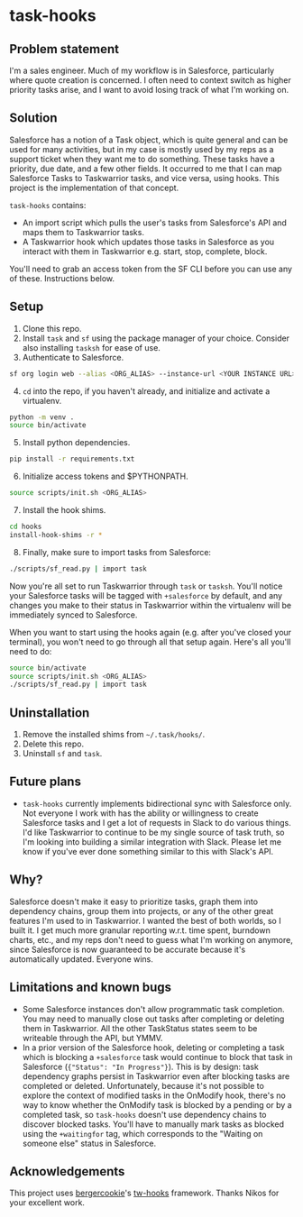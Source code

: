 # task-hooks

## Problem statement
I'm a sales engineer. Much of my workflow is in Salesforce, particularly where quote creation is concerned. I often need to context switch as higher priority tasks arise, and I want to avoid losing track of what I'm working on. 

## Solution
Salesforce has a notion of a Task object, which is quite general and can be used for many activities, but in my case is mostly used by my reps as a support ticket when they want me to do something. These tasks have a priority, due date, and a few other fields. It occurred to me that I can map Salesforce Tasks to Taskwarrior tasks, and vice versa, using hooks. This project is the implementation of that concept.

```task-hooks``` contains:
- An import script which pulls the user's tasks from Salesforce's API and maps them to Taskwarrior tasks. 
- A Taskwarrior hook which updates those tasks in Salesforce as you interact with them in Taskwarrior e.g. start, stop, complete, block.

You'll need to grab an access token from the SF CLI before you can use any of these. Instructions below.

## Setup
1. Clone this repo.
2. Install ```task``` and ```sf``` using the package manager of your choice. Consider also installing ```tasksh``` for ease of use.
3. Authenticate to Salesforce.
```sh
sf org login web --alias <ORG_ALIAS> --instance-url <YOUR INSTANCE URL>
```
4. ```cd``` into the repo, if you haven't already, and initialize and activate a virtualenv.
```sh
python -m venv .
source bin/activate
```
5. Install python dependencies.
```sh
pip install -r requirements.txt
```
6. Initialize access tokens and $PYTHONPATH.
```sh
source scripts/init.sh <ORG_ALIAS>
```
7. Install the hook shims.
```sh
cd hooks
install-hook-shims -r *
```
8. Finally, make sure to import tasks from Salesforce:
```sh
./scripts/sf_read.py | import task
```

Now you're all set to run Taskwarrior through ```task``` or ```tasksh```. You'll notice your Salesforce tasks will be tagged with ```+salesforce``` by default, and any changes you make to their status in Taskwarrior within the virtualenv will be immediately synced to Salesforce.

When you want to start using the hooks again (e.g. after you've closed your terminal), you won't need to go through all that setup again. Here's all you'll need to do:
```sh
source bin/activate
source scripts/init.sh <ORG_ALIAS>
./scripts/sf_read.py | import task
```

## Uninstallation
1. Remove the installed shims from ```~/.task/hooks/```.
2. Delete this repo.
3. Uninstall ```sf``` and ```task```.

## Future plans
- ```task-hooks``` currently implements bidirectional sync with Salesforce only. Not everyone I work with has the ability or willingness to create Salesforce tasks and I get a lot of requests in Slack to do various things. I'd like Taskwarrior to continue to be my single source of task truth, so I'm looking into building a similar integration with Slack. Please let me know if you've ever done something similar to this with Slack's API.

## Why?
Salesforce doesn't make it easy to prioritize tasks, graph them into dependency chains, group them into projects, or any of the other great features I'm used to in Taskwarrior. I wanted the best of both worlds, so I built it. I get much more granular reporting w.r.t. time spent, burndown charts, etc., and my reps don't need to guess what I'm working on anymore, since Salesforce is now guaranteed to be accurate because it's automatically updated. Everyone wins.

## Limitations and known bugs
- Some Salesforce instances don't allow programmatic task completion. You may need to manually close out tasks after completing or deleting them in Taskwarrior. All the other TaskStatus states seem to be writeable through the API, but YMMV.
- In a prior version of the Salesforce hook, deleting or completing a task which is blocking a ```+salesforce``` task would continue to block that task in Salesforce (```{"Status": "In Progress"}```). This is by design: task dependency graphs persist in Taskwarrior even after blocking tasks are completed or deleted. Unfortunately, because it's not possible to explore the context of modified tasks in the OnModify hook, there's no way to know whether the OnModify task is blocked by a pending or by a completed task, so ```task-hooks``` doesn't use dependency chains to discover blocked tasks. You'll have to manually mark tasks as blocked using the ```+waitingfor``` tag, which corresponds to the "Waiting on someone else" status in Salesforce.

## Acknowledgements
This project uses [bergercookie](https://github.com/bergercookie)'s [tw-hooks](https://github.com/bergercookie/tw-hooks) framework. Thanks Nikos for your excellent work.
